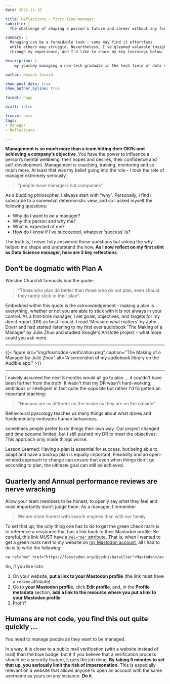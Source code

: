 ```yaml
---
date: 2022-11-10

title: Reflections - first time manager
subtitle: |
  The challenge of shaping a person's future and career without any formal training - a typical scenario.

summary: |
  Managing can be a formidable task - some may find it effortless
  while others may struggle. Nevertheless, I've gleaned valuable insights
  through my experience, and I'd like to share my key learnings below.

description: |
    my journey managing a non-tech graduate in the tech field of data science.

author: Hamzah Javaid

show_post_date: true
show_author_byline: true

format: hugo

draft: false

freeze: auto
tags:
- Manager
- Reflections

---
```


**Management is so much more than a team hitting their OKRs and achieving a company’s objective**. You have the power to influence a person’s mental wellbeing, their hopes and desires, their confidence and self-development. Management is coaching, training, mentoring and so much more. At least that was my belief going into the role - I took the role of manager extremely seriously. 

>	"people leave managers not companies"

As a budding philosopher, I always start with “why”. Personally, I find I subscribe to a somewhat deterministic view, and so I asked myself the following questions: 

- Why do I want to be a manager?
- Why this person and why me?
- What is expected of me?
- How do I know if I’ve succeeded, whatever ‘success’ is?

The truth is, I never fully answered these questions but asking the why helped me shape and understand the how. **As I now reflect on my first stint as Data Science manager, here are 3 key reflections**.


## Don't be dogmatic with Plan A

Winston Churchill famously had the quote:

> “Those who plan do better than those who do not plan, even should they rarely stick to their plan”.

Embedded within this quote is the acknowledgement - making a plan is everything, whether or not you are able to stick with it is not always in your control. As a first-time manager, I set goals, objectives, and targets for my direct report (DR) as best I could. I read 'Measure what matters' by John Doerr and had started listening to my first ever audiobook 'The Making of a Manager' by Julie Zhuo and studied Google's Aristotle project - what more could you ask more. 

------------------------------------------------------------------------

{{< figure src="img/fosstodon-verification.png" caption="The Making of a Manager by Julie Zhuo" alt="A screenshot of my audiobook library on the Audible app." >}}

------------------------------------------------------------------------

I naively assumed the next 8 months would all go to plan ... it couldn't have been further from the truth. It wasn't that my DR wasn't hard-working, ambitious or intelligent in fact quite the opposite but rather I'd forgetten an important teaching:

> "Humans are as different on the inside as they are on the outside"

Behavioural pyscology teaches us many things about what drives and fundementally motivates human behaviours.  

sometimes people prefer to do things their own way. Our project changed and time became limited, but I still pushed my DR to meet the objectives. This approach only made things worse.

Lesson Learned: Having a plan is essential for success, but being able to adapt and have a backup plan is equally important. Flexibility and an open-minded approach to change can ensure that even when things don't go according to plan, the ultimate goal can still be achieved.



## Quarterly and Annual performance reviews are nerve wracking

Allow your team members to be honest, to openly say what they feel and most importantly dom't judge them. As a manager, I remember 

> We are more honest with search engines than with our family



To set that up, the only thing one has to do to get the green check mark is to
reference a ressource that has a link back to their Mastodon profile. Be
careful, this link MUST have
[a `rel="me"` attribute](https://developer.mozilla.org/en-US/docs/Web/HTML/Link_types/me).
That is, when I wanted to get a green mark next to my website on
[my Mastodon account](https://fosstodon.org/@cedricbatailler), all I had to do
is to write the following:

    <a rel="me" href="https://fosstodon.org/@cedricbatailler">Mastodon</a>

So, if you like lists:
1. On your website, **put a link to your Mastodon profile** (the link must
have a `rel=me` attribute)
2. Go to **your Mastodon profile**, click **Edit profile**, and, in the
**Profile metadata** section, **add a link to the resource where you put a
link to your Mastodon profile**
3. Profit?

## Humans are not code, you find this out quite quickly ...

You need to manage people as they want to be managed.

In a way, it is closer to a public mail verification (with a website instead
of mail) than the blue badge, but it if you believe that a verification
process should be a security feature, it gets the job done. **By taking 5 minutes
to set that up, you seriously limit the risk of impersonation**. This is
especially relevant on a website that allows anyone to open an account with
the same username as yours on any instance. **Do it**.
